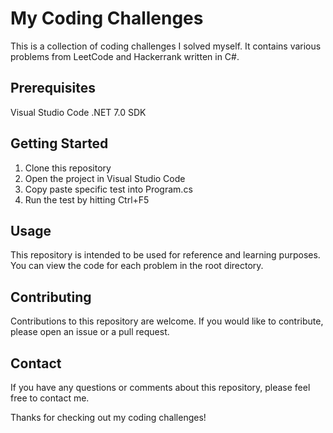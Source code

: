 ﻿# My Coding Challenges
This is a collection of coding challenges I solved myself. It contains various problems from LeetCode and Hackerrank written in C#.

## Prerequisites
Visual Studio Code
.NET 7.0 SDK

## Getting Started
1. Clone this repository
2. Open the project in Visual Studio Code
3. Copy paste specific test into Program.cs
4. Run the test by hitting Ctrl+F5

## Usage
This repository is intended to be used for reference and learning purposes. You can view the code for each problem in the root directory.

## Contributing
Contributions to this repository are welcome. If you would like to contribute, please open an issue or a pull request.

## Contact
If you have any questions or comments about this repository, please feel free to contact me.

Thanks for checking out my coding challenges!
